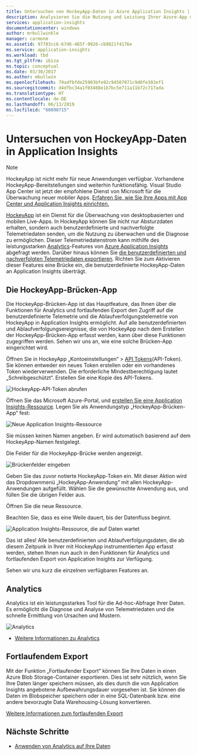 ```yaml
---
title: Untersuchen von HockeyApp-Daten in Azure Application Insights | Microsoft-Dokumentation
description: Analysieren Sie die Nutzung und Leistung Ihrer Azure-App mit Application Insights.
services: application-insights
documentationcenter: windows
author: mrbullwinkle
manager: carmonm
ms.assetid: 97783cc6-67d6-465f-9926-cb9821f4176e
ms.service: application-insights
ms.workload: tbd
ms.tgt_pltfrm: ibiza
ms.topic: conceptual
ms.date: 03/30/2017
ms.author: mbullwin
ms.openlocfilehash: 79adfbfde25903bfe92c94507071c9d0fe303ef1
ms.sourcegitcommit: d4dfbc34a1f03488e1b7bc5e711a11b72c717ada
ms.translationtype: HT
ms.contentlocale: de-DE
ms.lasthandoff: 06/13/2019
ms.locfileid: "60898715"
---
```

# <a name="exploring-hockeyapp-data-in-application-insights"></a>Untersuchen von HockeyApp-Daten in Application Insights

> [!NOTE]
> HockeyApp ist nicht mehr für neue Anwendungen verfügbar. Vorhandene HockeyApp-Bereitstellungen sind weiterhin funktionsfähig. Visual Studio App Center ist jetzt der empfohlene Dienst von Microsoft für die Überwachung neuer mobiler Apps. [Erfahren Sie, wie Sie Ihre Apps mit App Center und Application Insights einrichten.](../../azure-monitor/learn/mobile-center-quickstart.md)

[HockeyApp](https://azure.microsoft.com/services/hockeyapp/) ist ein Dienst für die Überwachung von desktopbasierten und mobilen Live-Apps. In HockeyApp können Sie nicht nur Absturzdaten erhalten, sondern auch benutzerdefinierte und nachverfolgte Telemetriedaten senden, um die Nutzung zu überwachen und die Diagnose zu ermöglichen. Dieser Telemetriedatenstrom kann mithilfe des leistungsstarken [Analytics](../../azure-monitor/app/analytics.md)-Features von [Azure Application Insights](../../azure-monitor/app/app-insights-overview.md) abgefragt werden. Darüber hinaus können Sie [die benutzerdefinierten und nachverfolgten Telemetriedaten exportieren](export-telemetry.md). Richten Sie zum Aktivieren dieser Features eine Brücke ein, die benutzerdefinierte HockeyApp-Daten an Application Insights überträgt.

## <a name="the-hockeyapp-bridge-app"></a>Die HockeyApp-Brücken-App
Die HockeyApp-Brücken-App ist das Hauptfeature, das Ihnen über die Funktionen für Analytics und fortlaufenden Export den Zugriff auf die benutzerdefinierte Telemetrie und die Ablaufverfolgungstelemetrie von HockeyApp in Application Insights ermöglicht. Auf alle benutzerdefinierten und Ablaufverfolgungsereignisse, die von HockeyApp nach dem Erstellen der HockeyApp-Brücken-App erfasst werden, kann über diese Funktionen zugegriffen werden. Sehen wir uns an, wie eine solche Brücken-App eingerichtet wird.

Öffnen Sie in HockeyApp „Kontoeinstellungen“ &gt; [API Tokens](https://rink.hockeyapp.net/manage/auth_tokens)(API-Token). Sie können entweder ein neues Token erstellen oder ein vorhandenes Token wiederverwenden. Die erforderliche Mindestberechtigung lautet „Schreibgeschützt“. Erstellen Sie eine Kopie des API-Tokens.

![HockeyApp-API-Token abrufen](./media/hockeyapp-bridge-app/01.png)

Öffnen Sie das Microsoft Azure-Portal, und [erstellen Sie eine Application Insights-Ressource](../../azure-monitor/app/create-new-resource.md ). Legen Sie als Anwendungstyp „HockeyApp-Brücken-App“ fest:

![Neue Application Insights-Ressource](./media/hockeyapp-bridge-app/02.png)

Sie müssen keinen Namen angeben. Er wird automatisch basierend auf dem HockeyApp-Namen festgelegt.

Die Felder für die HockeyApp-Brücke werden angezeigt. 

![Brückenfelder eingeben](./media/hockeyapp-bridge-app/03.png)

Geben Sie das zuvor notierte HockeyApp-Token ein. Mit dieser Aktion wird das Dropdownmenü „HockeyApp-Anwendung“ mit allen HockeyApp-Anwendungen aufgefüllt. Wählen Sie die gewünschte Anwendung aus, und füllen Sie die übrigen Felder aus. 

Öffnen Sie die neue Ressource. 

Beachten Sie, dass es eine Weile dauert, bis der Datenfluss beginnt.

![Application Insights-Ressource, die auf Daten wartet](./media/hockeyapp-bridge-app/04.png)

Das ist alles! Alle benutzerdefinierten und Ablaufverfolgungsdaten, die ab diesem Zeitpunk in Ihrer mit HockeyApp instrumentierten App erfasst werden, stehen Ihnen nun auch in den Funktionen für Analytics und fortlaufenden Export von Application Insights zur Verfügung.

Sehen wir uns kurz die einzelnen verfügbaren Features an.

## <a name="analytics"></a>Analytics
Analytics ist ein leistungsstarkes Tool für die Ad-hoc-Abfrage Ihrer Daten. Es ermöglicht die Diagnose und Analyse von Telemetriedaten und die schnelle Ermittlung von Ursachen und Mustern.

![Analytics](./media/hockeyapp-bridge-app/05.png)

* [Weitere Informationen zu Analytics](../../azure-monitor/log-query/get-started-portal.md)

## <a name="continuous-export"></a>Fortlaufendem Export
Mit der Funktion „Fortlaufender Export“ können Sie Ihre Daten in einen Azure Blob Storage-Container exportieren. Dies ist sehr nützlich, wenn Sie Ihre Daten länger speichern müssen, als dies durch die von Application Insights angebotene Aufbewahrungsdauer vorgesehen ist. Sie können die Daten im Blobspeicher speichern oder in eine SQL-Datenbank bzw. eine andere bevorzugte Data Warehousing-Lösung konvertieren.

[Weitere Informationen zum fortlaufenden Export](export-telemetry.md)

## <a name="next-steps"></a>Nächste Schritte
* [Anwenden von Analytics auf Ihre Daten](../../azure-monitor/log-query/get-started-portal.md)

